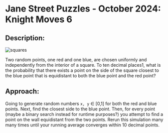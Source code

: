 # Jane Street Puzzles - October 2024: Knight Moves 6

## Description:

<img title="squares" src="https://www.janestreet.com/puzzles/november-2024.png">

Two random points, one red and one blue, are chosen uniformly and independently from the interior of a square. To ten decimal places1, what is the probability that there exists a point on the side of the square closest to the blue point that is equidistant to both the blue point and the red point?

## Approach:

Going to generate random numbers `x, y` $\in$ [0,1] for both the red and blue
points. Next, find the closest side to the blue point. Then, for every point
(maybe a binary search instead for runtime purposes?) you attempt to find a
point on the wall equidistant from the two points. Rerun this simulation many
many times until your running average converges within 10 decimal points.
